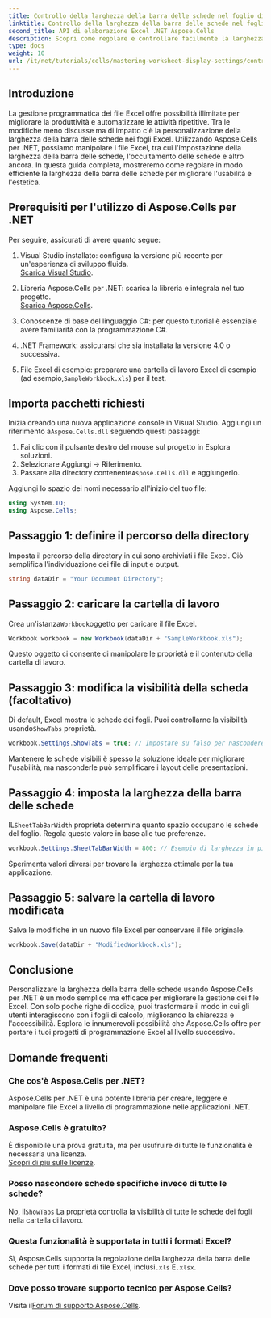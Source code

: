 ```yaml
---
title: Controllo della larghezza della barra delle schede nel foglio di lavoro tramite Aspose.Cells
linktitle: Controllo della larghezza della barra delle schede nel foglio di lavoro tramite Aspose.Cells
second_title: API di elaborazione Excel .NET Aspose.Cells
description: Scopri come regolare e controllare facilmente la larghezza della barra delle schede nei fogli Excel usando Aspose.Cells per .NET. Segui la nostra guida passo passo per migliorare la navigazione e l'estetica del foglio di calcolo con impostazioni personalizzate.
type: docs
weight: 10
url: /it/net/tutorials/cells/mastering-worksheet-display-settings/controlling-tab-bar-width/
---
```

## Introduzione

La gestione programmatica dei file Excel offre possibilità illimitate per migliorare la produttività e automatizzare le attività ripetitive. Tra le modifiche meno discusse ma di impatto c'è la personalizzazione della larghezza della barra delle schede nei fogli Excel. Utilizzando Aspose.Cells per .NET, possiamo manipolare i file Excel, tra cui l'impostazione della larghezza della barra delle schede, l'occultamento delle schede e altro ancora. In questa guida completa, mostreremo come regolare in modo efficiente la larghezza della barra delle schede per migliorare l'usabilità e l'estetica.

## Prerequisiti per l'utilizzo di Aspose.Cells per .NET

Per seguire, assicurati di avere quanto segue:

1. Visual Studio installato: configura la versione più recente per un'esperienza di sviluppo fluida.  
   [Scarica Visual Studio](https://visualstudio.microsoft.com/).

2. Libreria Aspose.Cells per .NET: scarica la libreria e integrala nel tuo progetto.  
   [Scarica Aspose.Cells](https://releases.aspose.com/cells/net/).

3. Conoscenze di base del linguaggio C#: per questo tutorial è essenziale avere familiarità con la programmazione C#.

4. .NET Framework: assicurarsi che sia installata la versione 4.0 o successiva.

5.  File Excel di esempio: preparare una cartella di lavoro Excel di esempio (ad esempio,`SampleWorkbook.xls`) per il test.

## Importa pacchetti richiesti
 Inizia creando una nuova applicazione console in Visual Studio. Aggiungi un riferimento a`Aspose.Cells.dll` seguendo questi passaggi:

1. Fai clic con il pulsante destro del mouse sul progetto in Esplora soluzioni.
2. Selezionare Aggiungi → Riferimento.
3.  Passare alla directory contenente`Aspose.Cells.dll` e aggiungerlo.

Aggiungi lo spazio dei nomi necessario all'inizio del tuo file:

```csharp
using System.IO;
using Aspose.Cells;
```

## Passaggio 1: definire il percorso della directory
Imposta il percorso della directory in cui sono archiviati i file Excel. Ciò semplifica l'individuazione dei file di input e output.

```csharp
string dataDir = "Your Document Directory";
```

## Passaggio 2: caricare la cartella di lavoro
 Crea un'istanza`Workbook`oggetto per caricare il file Excel.

```csharp
Workbook workbook = new Workbook(dataDir + "SampleWorkbook.xls");
```

Questo oggetto ci consente di manipolare le proprietà e il contenuto della cartella di lavoro.

## Passaggio 3: modifica la visibilità della scheda (facoltativo)
 Di default, Excel mostra le schede dei fogli. Puoi controllarne la visibilità usando`ShowTabs` proprietà.

```csharp
workbook.Settings.ShowTabs = true; // Impostare su falso per nascondere le schede
```

Mantenere le schede visibili è spesso la soluzione ideale per migliorare l'usabilità, ma nasconderle può semplificare i layout delle presentazioni.

## Passaggio 4: imposta la larghezza della barra delle schede
 IL`SheetTabBarWidth` proprietà determina quanto spazio occupano le schede del foglio. Regola questo valore in base alle tue preferenze.

```csharp
workbook.Settings.SheetTabBarWidth = 800; // Esempio di larghezza in pixel
```

Sperimenta valori diversi per trovare la larghezza ottimale per la tua applicazione.

## Passaggio 5: salvare la cartella di lavoro modificata
Salva le modifiche in un nuovo file Excel per conservare il file originale.

```csharp
workbook.Save(dataDir + "ModifiedWorkbook.xls");
```

## Conclusione

Personalizzare la larghezza della barra delle schede usando Aspose.Cells per .NET è un modo semplice ma efficace per migliorare la gestione dei file Excel. Con solo poche righe di codice, puoi trasformare il modo in cui gli utenti interagiscono con i fogli di calcolo, migliorando la chiarezza e l'accessibilità. Esplora le innumerevoli possibilità che Aspose.Cells offre per portare i tuoi progetti di programmazione Excel al livello successivo.

## Domande frequenti

### Che cos'è Aspose.Cells per .NET?
Aspose.Cells per .NET è una potente libreria per creare, leggere e manipolare file Excel a livello di programmazione nelle applicazioni .NET.

### Aspose.Cells è gratuito?
È disponibile una prova gratuita, ma per usufruire di tutte le funzionalità è necessaria una licenza.  
[Scopri di più sulle licenze](https://purchase.aspose.com/buy).

### Posso nascondere schede specifiche invece di tutte le schede?
 No, il`ShowTabs` La proprietà controlla la visibilità di tutte le schede dei fogli nella cartella di lavoro.

### Questa funzionalità è supportata in tutti i formati Excel?
 Sì, Aspose.Cells supporta la regolazione della larghezza della barra delle schede per tutti i formati di file Excel, inclusi`.xls` E`.xlsx`.

### Dove posso trovare supporto tecnico per Aspose.Cells?
 Visita il[Forum di supporto Aspose.Cells](https://forum.aspose.com/c/cells/9).